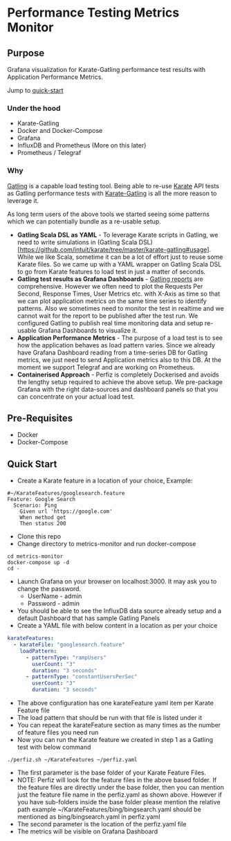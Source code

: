# Performance Testing Metrics Monitor

## Purpose

Grafana visualization for Karate-Gatling performance test results with Application Performance Metrics.

Jump to [quick-start](https://github.com/znsio/perfiz#quick-start)

### Under the hood

* Karate-Gatling
* Docker and Docker-Compose
* Grafana
* InfluxDB and Prometheus (More on this later)
* Prometheus / Telegraf

### Why

[Gatling](https://gatling.io/) is a capable load testing tool.
Being able to re-use [Karate](https://intuit.github.io/karate/) API tests as Gatling performance tests with [Karate-Gatling](https://github.com/intuit/karate/tree/master/karate-gatling) is all the more reason to leverage it.

As long term users of the above tools we started seeing some patterns which we can potentially bundle as a re-usable setup.
* **Gatling Scala DSL as YAML** - To leverage Karate scripts in Gatling, we need to write simulations in (Gatling Scala DSL)[https://github.com/intuit/karate/tree/master/karate-gatling#usage]. While we like Scala, sometime it can be a lot of effort just to reuse some Karate files.
So we came up with a YAML wrapper on Gatling Scala DSL to go from Karate features to load test in just a matter of seconds.
* **Gatling test results as Grafana Dashboards** - [Gatling reports](https://gatling.io/docs/current/general/reports/) are comprehensive. However we often need to plot the Requests Per Second, Response Times, User Metrics etc. with X-Axis as time so that we can plot application metrics on the same time series to identify patterns.
Also we sometimes need to monitor the test in realtime and we cannot wait for the report to be published after the test run. We configured Gatling to publish real time monitoring data and setup re-usable Grafana Dashboards to visualize it.
* **Application Performance Metrics** - The purpose of a load test is to see how the application behaves as load pattern varies. Since we already have Grafana Dashboard reading from a time-series DB for Gatling metrics, we just need to send Application metrics also to this DB.
At the moment we support Telegraf and are working on Prometheus.
* **Containerised Approach** - Perfiz is completely Dockerised and avoids the lengthy setup required to achieve the above setup. We pre-package Grafana with the right data-sources and dashboard panels so that you can concentrate on your actual load test.

## Pre-Requisites
* Docker
* Docker-Compose

## Quick Start
* Create a Karate feature in a location of your choice, Example:
```gherkin
#~/KarateFeatures/googlesearch.feature
Feature: Google Search
  Scenario: Ping
    Given url 'https://google.com'
    When method get
    Then status 200
```
* Clone this repo
* Change directory to metrics-monitor and run docker-compose
```shell script
cd metrics-monitor
docker-compose up -d
cd -
```
* Launch Grafana on your browser on localhost:3000. It may ask you to change the password.
  * UserName - admin
  * Password - admin
* You should be able to see the InfluxDB data source already setup and a default Dashboard that has sample Gatling Panels
* Create a YAML file with below content in a location as per your choice
```yaml
karateFeatures:
  - karateFile: "googlesearch.feature"
    loadPattern:
      - patternType: "rampUsers"
        userCount: "3"
        duration: "3 seconds"
      - patternType: "constantUsersPerSec"
        userCount: "3"
        duration: "3 seconds"
```
  * The above configuration has one karateFeature yaml item per Karate Feature file
  * The load pattern that should be run with that file is listed under it
  * You can repeat the karateFeature section as many times as the number of feature files you need run 
* Now you can run the Karate feature we created in step 1 as a Gatling test with below command
```shell script
./perfiz.sh ~/KarateFeatures ~/perfiz.yaml
```
  * The first parameter is the base folder of your Karate Feature Files.
  * NOTE: Perfiz will look for the feature files in the above based folder.
  If the feature files are directly under the base folder, then you can mention just the feature file name in the perfiz.yaml as shown above.
  However if you have sub-folders inside the base folder please mention the relative path example ~/KarateFeatures/bing/bingsearch.yaml should be mentioned as bing/bingsearch.yaml in perfiz.yaml
  * The second parameter is the location of the perfiz.yaml file
* The metrics will be visible on Grafana Dashboard
